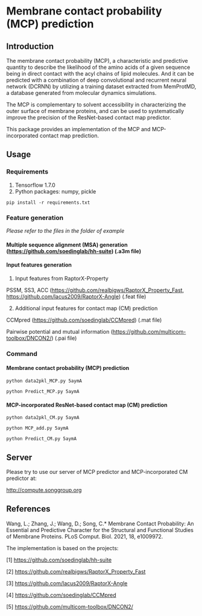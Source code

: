 # Membrane contact probability (MCP) prediction
## Introduction

The membrane contact probability (MCP), a characteristic and predictive quantity to describe the likelihood of the amino acids of a given sequence being in direct contact with the acyl chains of lipid molecules. And it can be predicted with a combination of deep convolutional and recurrent neural network (DCRNN) by utilizing a training dataset extracted from MemProtMD, a database generated from molecular dynamics simulations.

The MCP is complementary to solvent accessibility in characterizing the outer surface of membrane proteins, and can be used to systematically improve the precision of the ResNet-based contact map predictor.

This package provides an implementation of the MCP and MCP-incorporated contact map prediction. 

## Usage
### Requirements
1. Tensorflow 1.7.0
2. Python packages: numpy, pickle

`pip install -r requirements.txt`

### Feature generation
*Please refer to the files in the folder of example*
#### Multiple sequence alignment (MSA) generation (https://github.com/soedinglab/hh-suite) (.a3m file)
#### Input features generation
1. Input features from RaptorX-Property 

PSSM, SS3, ACC (https://github.com/realbigws/RaptorX_Property_Fast, https://github.com/lacus2009/RaptorX-Angle)  (.feat file)

2. Additional input features for contact map (CM) prediction

CCMpred (https://github.com/soedinglab/CCMpred) (.mat file)

Pairwise potential and mutual information (https://github.com/multicom-toolbox/DNCON2/) (.pai file)

### Command
#### Membrane contact probability (MCP) prediction
`python data2pkl_MCP.py 5aymA`

`python Predict_MCP.py 5aymA`

#### MCP-incorporated ResNet-based contact map (CM) prediction
`python data2pkl_CM.py 5aymA`

`python MCP_add.py 5aymA`

`python Predict_CM.py 5aymA`


## Server
Please try to use our server of MCP predictor and MCP-incorporated CM predictor at:

http://compute.songgroup.org

## References
Wang, L.; Zhang, J.; Wang, D.; Song, C.* Membrane Contact Probability: An Essential and Predictive Character for the Structural and Functional Studies of Membrane Proteins. PLoS Comput. Biol. 2021, 18, e1009972.

The implementation is based on the projects:

[1] https://github.com/soedinglab/hh-suite

[2] https://github.com/realbigws/RaptorX_Property_Fast

[3] https://github.com/lacus2009/RaptorX-Angle

[4] https://github.com/soedinglab/CCMpred

[5] https://github.com/multicom-toolbox/DNCON2/
